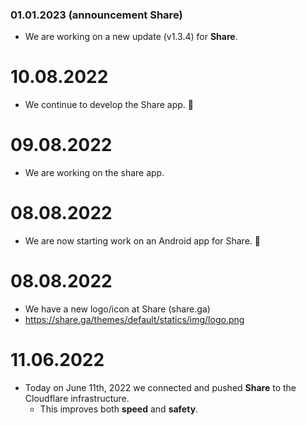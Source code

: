 ### 01.01.2023 (announcement Share)
- We are working on a new update (v1.3.4) for **Share**.

# 10.08.2022  
  - We continue to develop the Share app. 📱

# 09.08.2022  
  - We are working on the share app.

# 08.08.2022
  - We are now starting work on an Android app for Share. 📱

# 08.08.2022
  - We have a new logo/icon at Share (share.ga)
  - https://share.ga/themes/default/statics/img/logo.png

# 11.06.2022
  - Today on June 11th, 2022 we connected and pushed **Share** to the Cloudflare infrastructure.
     - This improves both **speed** and **safety**.
